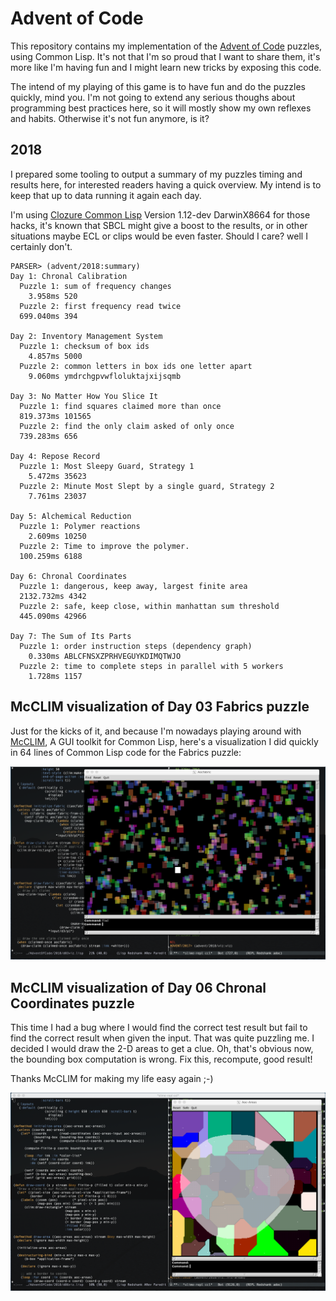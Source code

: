 # Advent of Code

This repository contains my implementation of the [Advent of
Code](https://adventofcode.com/) puzzles, using Common Lisp. It's not that
I'm so proud that I want to share them, it's more like I'm having fun and I
might learn new tricks by exposing this code.

The intend of my playing of this game is to have fun and do the puzzles
quickly, mind you. I'm not going to extend any serious thoughs about
programming best practices here, so it will mostly show my own reflexes and
habits. Otherwise it's not fun anymore, is it?

## 2018

I prepared some tooling to output a summary of my puzzles timing and results
here, for interested readers having a quick overview. My intend is to keep
that up to data running it again each day.

I'm using [Clozure Common Lisp](https://ccl.clozure.com) Version 1.12-dev
DarwinX8664 for those hacks, it's known that SBCL might give a boost to the
results, or in other situations maybe ECL or clips would be even faster.
Should I care? well I certainly don't.

~~~
PARSER> (advent/2018:summary)
Day 1: Chronal Calibration
  Puzzle 1: sum of frequency changes
    3.958ms 520
  Puzzle 2: first frequency read twice
  699.040ms 394

Day 2: Inventory Management System
  Puzzle 1: checksum of box ids
    4.857ms 5000
  Puzzle 2: common letters in box ids one letter apart
    9.060ms ymdrchgpvwfloluktajxijsqmb

Day 3: No Matter How You Slice It
  Puzzle 1: find squares claimed more than once
  819.373ms 101565
  Puzzle 2: find the only claim asked of only once
  739.283ms 656
  
Day 4: Repose Record
  Puzzle 1: Most Sleepy Guard, Strategy 1
    5.472ms 35623
  Puzzle 2: Minute Most Slept by a single guard, Strategy 2
    7.761ms 23037
    
Day 5: Alchemical Reduction
  Puzzle 1: Polymer reactions
    2.609ms 10250
  Puzzle 2: Time to improve the polymer.
  100.259ms 6188
  
Day 6: Chronal Coordinates
  Puzzle 1: dangerous, keep away, largest finite area
  2132.732ms 4342
  Puzzle 2: safe, keep close, within manhattan sum threshold
  445.090ms 42966

Day 7: The Sum of Its Parts
  Puzzle 1: order instruction steps (dependency graph)
    0.330ms ABLCFNSXZPRHVEGUYKDIMQTWJO
  Puzzle 2: time to complete steps in parallel with 5 workers
    1.728ms 1157
~~~

## McCLIM visualization of Day 03 Fabrics puzzle

Just for the kicks of it, and because I'm nowadays playing around with
[McCLIM](https://common-lisp.net/project/mcclim/), A GUI toolkit for Common
Lisp, here's a visualization I did quickly in 64 lines of Common Lisp code
for the Fabrics puzzle:

![McCLIM Fabric Visualization](./2018/d03viz.png)

## McCLIM visualization of Day 06 Chronal Coordinates puzzle

This time I had a bug where I would find the correct test result but fail to
find the correct result when given the input. That was quite puzzling me. I
decided I would draw the 2-D areas to get a clue. Oh, that's obvious now,
the bounding box computation is wrong. Fix this, recompute, good result!

Thanks McCLIM for making my life easy again ;-)

![McCLIM Safe Area Visualization](./2018/d06viz.png)

